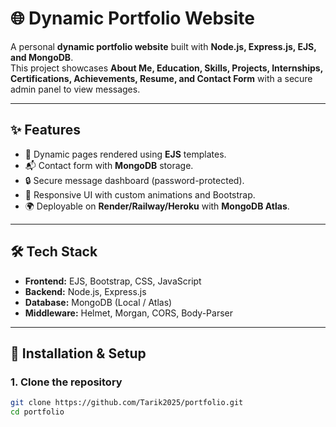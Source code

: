 # 🌐 Dynamic Portfolio Website

A personal **dynamic portfolio website** built with **Node.js, Express.js, EJS, and MongoDB**.  
This project showcases **About Me, Education, Skills, Projects, Internships, Certifications, Achievements, Resume, and Contact Form** with a secure admin panel to view messages.

---

## ✨ Features
- 📑 Dynamic pages rendered using **EJS** templates.
- 📬 Contact form with **MongoDB** storage.
- 🔒 Secure message dashboard (password-protected).
- 🎨 Responsive UI with custom animations and Bootstrap.
- 🌍 Deployable on **Render/Railway/Heroku** with **MongoDB Atlas**.

---

## 🛠️ Tech Stack
- **Frontend:** EJS, Bootstrap, CSS, JavaScript  
- **Backend:** Node.js, Express.js  
- **Database:** MongoDB (Local / Atlas)  
- **Middleware:** Helmet, Morgan, CORS, Body-Parser  

---

## 🚀 Installation & Setup

### 1. Clone the repository
```bash
git clone https://github.com/Tarik2025/portfolio.git
cd portfolio
